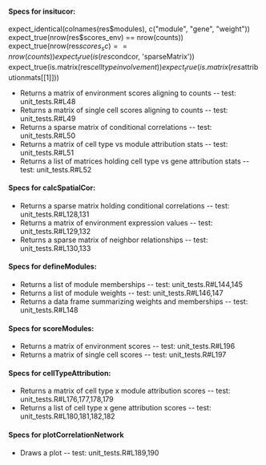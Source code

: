

#### Specs for insitucor:
expect_identical(colnames(res$modules), c("module", "gene", "weight"))
  expect_true(nrow(res$scores_env) == nrow(counts))
  expect_true(nrow(res$scores_sc) == nrow(counts))
  expect_true(is(res$condcor, 'sparseMatrix'))
  expect_true(is.matrix(res$celltypeinvolvement))
  expect_true(is.matrix(res$attributionmats[[1]]))
  
  
- Returns a matrix of environment scores aligning to counts -- test: unit_tests.R#L48
- Returns a matrix of single cell scores aligning to counts -- test: unit_tests.R#L49
- Returns a sparse matrix of conditional correlations -- test: unit_tests.R#L50
- Returns a matrix of cell type vs module attribution stats -- test: unit_tests.R#L51
- Returns a list of matrices holding cell type vs gene attribution stats -- test: unit_tests.R#L52




#### Specs for calcSpatialCor:
 - Returns a sparse matrix holding conditional correlations -- test: unit_tests.R#L128,131
 - Returns a matrix of environment expression values -- test: unit_tests.R#L129,132
 - Returns a sparse matrix of neighbor relationships -- test: unit_tests.R#L130,133
 

#### Specs for defineModules:
- Returns a list of module memberships   -- test: unit_tests.R#L144,145
- Returns a list of module weights -- test: unit_tests.R#L146,147
- Returns a data frame summarizing weights and memberships  -- test: unit_tests.R#L148


#### Specs for scoreModules:
- Returns a matrix of environment scores  -- test: unit_tests.R#L196
- Returns a matrix of single cell scores  -- test: unit_tests.R#L197

#### Specs for cellTypeAttribution:
- Returns a matrix of cell type x module attribution scores  -- test: unit_tests.R#L176,177,178,179
- Returns a list of cell type x gene attribution scores  -- test: unit_tests.R#L180,181,182,182


#### Specs for plotCorrelationNetwork
- Draws a plot  -- test: unit_tests.R#L189,190
